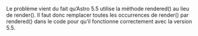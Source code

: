Le problème vient du fait qu’Astro 5.5 utilise la méthode rendered() au lieu de render(). Il faut donc remplacer toutes les occurrences de render() par rendered() dans le code pour qu’il fonctionne correctement avec la version 5.5.
